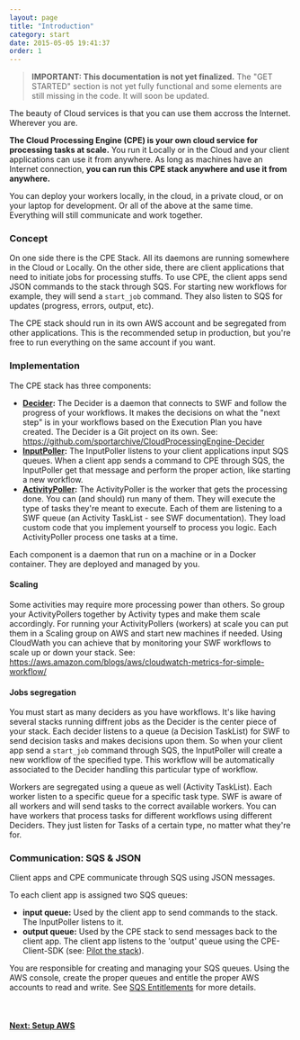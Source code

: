 ```yaml
---
layout: page
title: "Introduction"
category: start
date: 2015-05-05 19:41:37
order: 1
---
```


> **IMPORTANT: This documentation is not yet finalized.** The "GET STARTED" section is not yet fully functional and some elements are still missing in the code. It will soon be updated.

The beauty of Cloud services is that you can use them accross the Internet. Wherever you are.

<b>The Cloud Processing Engine (CPE) is your own cloud service for processing tasks at scale.</b> You run it Locally or in the Cloud and your client applications can use it from anywhere. As long as machines have an Internet connection, <b>you can run this CPE stack anywhere and use it from anywhere.</b>

You can deploy your workers locally, in the cloud, in a private cloud, or on your laptop for development. Or all of the above at the same time. Everything will still communicate and work together.

### Concept

On one side there is the CPE Stack. All its daemons are running somewhere in the Cloud or Locally. On the other side, there are client applications that need to initiate jobs for processing stuffs. To use CPE, the client apps send JSON commands to the stack through SQS. For starting new workflows for example, they will send a `start_job` command. They also listen to SQS for updates (progress, errors, output, etc).

The CPE stack should run in its own AWS account and be segregated from other applications. This is the recommended setup in production, but you're free to run everything on the same account if you want.

### Implementation

The CPE stack has three components:

   - **[Decider](/CloudProcessingEngine/comp/decider.html):** The Decider is a daemon that connects to SWF and follow the progress of your workflows. It makes the decisions on what the "next step" is in your workflows based on the Execution Plan you have created. The Decider is a Git project on its own. See: https://github.com/sportarchive/CloudProcessingEngine-Decider
   - **[InputPoller](/CloudProcessingEngine/comp/inputpoller.html):** The InputPoller listens to your client applications input SQS queues. When a client app sends a command to CPE through SQS, the InputPoller get that message and perform the proper action, like starting a new workflow.
   - **[ActivityPoller](/CloudProcessingEngine/comp/activitypoller.html):** The ActivityPoller is the worker that gets the processing done. You can (and should) run many of them. They will execute the type of tasks they're meant to execute. Each of them are listening to a SWF queue (an Activity TaskList - see SWF documentation). They load custom code that you implement yourself to process you logic. Each ActivityPoller process one tasks at a time.

Each component is a daemon that run on a machine or in a Docker container. They are deployed and managed by you.

#### Scaling

Some activities may require more processing power than others. So group your ActivityPollers together by Activity types and make them scale accordingly. For running your ActivityPollers (workers) at scale you can put them in a Scaling group on AWS and start new machines if needed. Using CloudWath you can achieve that by monitoring your SWF workflows to scale up or down your stack. See: https://aws.amazon.com/blogs/aws/cloudwatch-metrics-for-simple-workflow/

#### Jobs segregation

You must start as many deciders as you have workflows. It's like having several stacks running diffrent jobs as the Decider is the center piece of your stack. Each decider listens to a queue (a Decision TaskList) for SWF to send decision tasks and makes decisions upon them. So when your client app send a `start_job` command through SQS, the InputPoller will create a new workflow of the specified type. This workflow will be automatically associated to the Decider handling this particular type of workflow.

Workers are segregated using a queue as well (Activity TaskList). Each worker listen to a specific queue for a specific task type. SWF is aware of all workers and will send tasks to the correct available workers. You can have workers that process tasks for different workflows using different Deciders. They just listen for Tasks of a certain type, no matter what they're for.

### Communication: SQS & JSON

Client apps and CPE communicate through SQS using JSON messages.

To each client app is assigned two SQS queues:

   - **input queue:** Used by the client app to send commands to the stack. The InputPoller listens to it.
   - **output queue:** Used by the CPE stack to send messages back to the client app. The client app listens to the 'output' queue using the CPE-Client-SDK (see: [Pilot the stack](/CloudProcessingEngine/start/use-the-stack.html)).

You are responsible for creating and managing your SQS queues. Using the AWS console, create the proper queues and entitle the proper AWS accounts to read and write. See [SQS Entitlements](/CloudProcessingEngine/extra/sqs-entitlements.html) for more details.

<br>

<p>
<h4><a href="setup-aws.html">Next: Setup AWS</a></h4>
</p>
